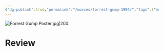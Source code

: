```yaml
---
{"dg-publish":true,"permalink":"/movies/forrest-gump-1994/","tags":["movies"],"created":"2023-12-28","updated":"2025-01-14"}
---
```



![Forrest Gump Poster.jpg|200](/img/user/Attachments/Forrest%20Gump%20Poster.jpg)

# Review
